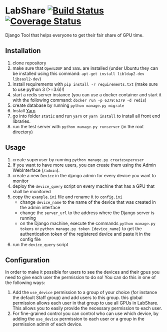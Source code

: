 # LabShare [![Build Status](https://travis-ci.org/Bartzi/LabShare.svg?branch=master)](https://travis-ci.org/Bartzi/LabShare) [![Coverage Status](https://coveralls.io/repos/Bartzi/LabShare/badge.svg?branch=master&service=github)](https://coveralls.io/github/Bartzi/LabShare?branch=master)

Django Tool that helps everyone to get their fair share of GPU time.

## Installation

1. clone repository
2. make sure that `OpenLDAP` and `SASL` are installed  (under Ubuntu they can be installed using this command: `apt-get install libldap2-dev libsasl2-dev`)
3. install requirements with `pip install -r requirements.txt` (make sure to use python 3 (>=3.6)!) 
4. start a redis server instance (you can use a docker container and start it with the following command: `docker run -p 6379:6379 -d redis`)
5. create database by running `python manage.py migrate`
6. Install [Yarn](https://yarnpkg.com/en/docs/install)
7. go into folder `static` and run `yarn` or `yarn install` to install all front end libraries.
8. run the test server with `python manage.py runserver` (in the root directory)

## Usage

1. create superuser by running `python manage.py createsuperuser`
2. If you want to have more users, you can create them using the Admin WebInterface (`/admin`).
3. create a new `Device` in the django admin for every device you want to monitor
2. deploy the `device_query` script on every machine that has a GPU that shall be monitored
3. copy the `example.ini` file and rename it to `config.ini`
    * change `device_name` to the name of the device that was created in the admin interface
    * change the `server_url` to the address where the Django server is running
    * on the Django machine, execute the commands `python manage.py tokens` or `python manage.py token [device_name]` to
    get the authentication token of the registered device and paste it in the config file
4. run the `device_query` script 

## Configuration

In order to make it possible for users to see the devices and their gpus you need to give each user the permission to do so!
You can do this in one of the following ways:

1. Add the `use_device` permission to a group of your choice (for instance the default Staff group) and add users to this group. this global permission allows each user in that group to use all GPUs in LabShare. This allows you to easily provide the necessary permission to each user.
2. For fine-grained control you can control who can use which device, by adding the `use_device` permission to each user or a group in the permission admin of each device.
